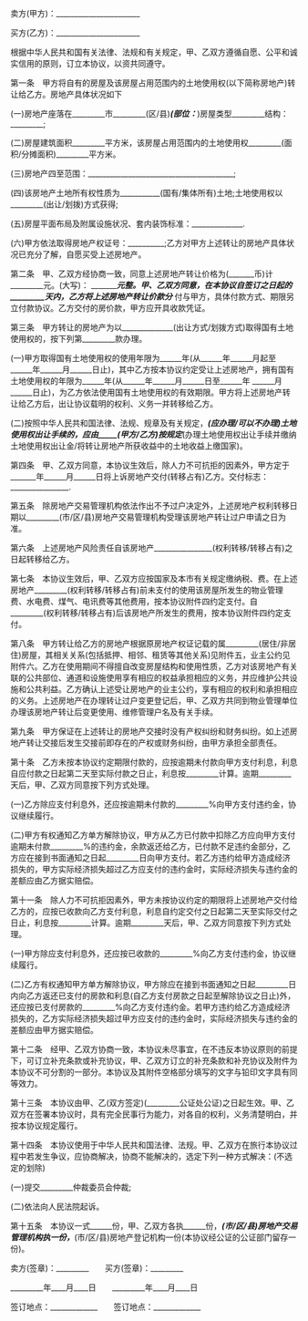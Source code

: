 
 


卖方(甲方)：_______________________


买方(乙方)：_______________________


根据中华人民共和国有关法律、法规和有关规定，甲、乙双方遵循自愿、公平和诚实信用的原则，订立本协议，以资共同遵守。


第一条　甲方将自有的房屋及该房屋占用范围内的土地使用权(以下简称房地产)转让给乙方。房地产具体状况如下


(一)房地产座落在_________市_________(区/县)_________(部位：_________)房屋类型_________结构：_________;


(二)房屋建筑面积_________平方米，该房屋占用范围内的土地使用权_________(面积/分摊面积)_________平方米。


(三)房地产四至范围：________________________________________;


(四)该房地产土地所有权性质为___________(国有/集体所有)土地;土地使用权以_________(出让/划拨)方式获得;


(五)房屋平面布局及附属设施状况、套内装饰标准：______________.


(六)甲方依法取得房地产权证号：__________;乙方对甲方上述转让的房地产具体状况已充分了解，自愿买受上述房地产。


第二条　甲、乙双方经协商一致，同意上述房地产转让价格为(_______币)计_________元。(大写)： ________________元整。甲、乙双方同意，在本协议自签订之日起的_________天内，乙方将上述房地产转让价款分_________ 付与甲方，具体付款方式、期限另立付款协议。乙方交付的房价款，甲方应开具收款凭证。


第三条　甲方转让的房地产为以______________(出让方式/划拨方式)取得国有土地使用权的，按下列第_________款办理。


(一)甲方取得国有土地使用权的使用年限为______年(从______年______月起至______年______月______日止)，其中乙方按本协议约定受让上述房地产，拥有国有土地使用权的年限为______年(从______年______月______日至______年 ______月______日止)，为乙方依法使用国有土地使用权的有效期限。甲方将上述房地产转让给乙方后，出让协议载明的权利、义务一并转移给乙方。


(二)按照中华人民共和国法律、法规、规章及有关规定，_______(应办理/可以不办理)土地使用权出让手续的，应由_____(甲方/乙方)按规定_______(办理土地使用权出让手续并缴纳土地使用权出让金/将转让房地产所获收益中的土地收益上缴国家)。


第四条　甲、乙双方同意，本协议生效后，除人力不可抗拒的因素外，甲方定于_______年______月______日将上诉房地产交付(转移占有)乙方。交付标志：________________.


第五条　除房地产交易管理机构依法作出不予过户决定外，上述房地产权利转移日期以_________(市/区/县)房地产交易管理机构受理该房地产转让过户申请之日为准。


第六条　上述房地产风险责任自该房地产________________(权利转移/转移占有)之日起转移给乙方。


第七条　本协议生效后，甲、乙双方应按国家及本市有关规定缴纳税、费。在上述房地产_________(权利转移/转移占有)前未支付的使用该房屋所发生的物业管理费、水电费、煤气、电讯费等其他费用，按本协议附件四约定支付。自_________(权利转移/转移占有)后该房地产所发生的费用，按本协议附件四约定支付。


第八条　甲方转让给乙方的房地产根据原房地产权证记载的属_________(居住/非居住)房屋，其相关关系(包括抵押、相邻、租赁等其他关系)见附件五，业主公约见附件六。乙方在使用期间不得擅自改变房屋结构和使用性质，乙方对该房地产有关联的公共部位、通道和设施使用享有相应的权益承担相应的义务，并应维护公共设施和公共利益。乙方确认上述受让房地产的业主公约，享有相应的权利和承担相应的义务。上述房地产在办理转让过户变更登记后，甲、乙双方共同到物业管理单位办理该房地产转让后变更使用、维修管理户名及有关手续。


第九条　甲方保证在上述转让的房地产交接时没有产权纠纷和财务纠纷。如上述房地产转让交接后发生交接前即存在的产权或财务纠纷，由甲方承担全部责任。


第十条　乙方未按本协议约定期限付款的，应按逾期未付款向甲方支付利息，利息自应付款之日起第二天至实际付款之日止，利息按_________计算。逾期_________天后，甲、乙双方同意按下列方式处理。


(一)乙方除应支付利息外，还应按逾期未付款的_________%向甲方支付违约金，协议继续履行。


(二)甲方有权通知乙方单方解除协议，甲方从乙方已付款中扣除乙方应向甲方支付逾期未付款_________%的违约金，余款返还给乙方，已付款不足违约金部分，乙方应在接到书面通知之日起_________日向甲方支付。若乙方违约给甲方造成经济损失的，甲方实际经济损失超过乙方应支付的违约金时，实际经济损失与违约金的差额应由乙方据实赔偿。


第十一条　除人力不可抗拒因素外，甲方未按协议约定的期限将上述房地产交付给乙方的，应按已收款向乙方支付利息，利息自约定交付之日起第二天至实际交付之日止，利息按_________计算。逾期_________天后，甲、乙双方同意按下列方式处理。


(一)甲方除应支付利息外，还应按已收款的_________%向乙方支付违约金，协议继续履行。


(二)乙方有权通知甲方单方解除协议，甲方除应在接到书面通知之日起_________日内向乙方返还已支付的房款和利息(自乙方支付房款之日起至解除协议之日止)外，还应按已支付房款的_________%向乙方支付违约金。若甲方违约给乙方造成经济损失的，乙方实际经济损失超过甲方应支付的违约金时，实际经济损失与违约金的差额应由甲方据实赔偿。


第十二条　经甲、乙双方协商一致，本协议未尽事宜，在不违反本协议原则的前提下，可订立补充条款或补充协议，甲、乙双方订立的补充条款和补充协议及附件为本协议不可分割的一部分。本协议及其附件空格部分填写的文字与铅印文字具有同等效力。


第十三条　本协议由甲、乙(双方签定)(_________公证处公证)之日起生效。甲、乙双方在签署本协议时，具有完全民事行为能力，对各自的权利，义务清楚明白，并按本协议规定履行。


第十四条　本协议使用于中华人民共和国法律、法规。甲、乙双方在旅行本协议过程中若发生争议，应协商解决，协商不能解决的，选定下列一种方式解决：(不选定的划除)


(一)提交_________仲裁委员会仲裁;


(二)依法向人民法院起诉。


第十五条　本协议一式______份，甲、乙双方各执______份，_________(市/区/县)房地产交易管理机构执一份，_________(市/区/县)房地产登记机构一份(本协议经公证的公证部门留存一份)。


卖方(签章)：_________　　买方(签章)：_________


_________年____月____日　　_________年____月____日


签订地点：_____________　　签订地点：_____________
 


 

 
 
 
 
 
  


  
 

  


  


  
 
 
 
 

